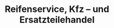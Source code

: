 ---
title: "Reifenservice, Kfz – und Ersatzteilehandel"
url: /unzenberg/reifenservice-kfz-und-ersatzteilehandel/
shop: Autowerkstatt
---